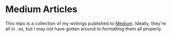 # Medium Articles
This repo is a collection of my writings published to [Medium](http://medium.com). Ideally, they're all in `.md`, but I may not have gotten around to formatting them all properly.
